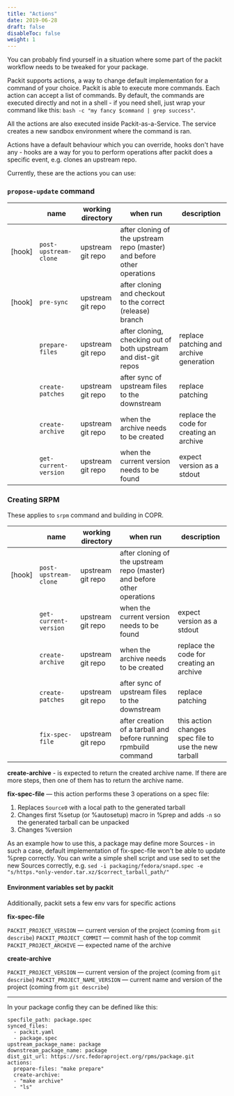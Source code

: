 ```yaml
---
title: "Actions"
date: 2019-06-28
draft: false
disableToc: false
weight: 1
---
```


You can probably find yourself in a situation where some part of the packit workflow needs to be
tweaked for your package.

Packit supports actions, a way to change default implementation for a command
of your choice.  Packit is able to execute more commands. Each action can
accept a list of commands. By default, the commands are executed directly and
not in a shell - if you need shell, just wrap your command like this: `bash -c
"my fancy $command | grep success"`.

All the actions are also executed inside Packit-as-a-Service. The service
creates a new sandbox environment where the command is ran.

Actions have a default behaviour which you can override, hooks don't have any -
hooks are a way for you to perform operations after packit does a specific
event, e.g. clones an upstream repo.

Currently, these are the actions you can use:

### `propose-update` command

|        | name                  | working directory | when run                                                                          | description                               |
| ------ | --------------------- | ----------------- | --------------------------------------------------------------------------------  | ----------------------------------------- |
| [hook] | `post-upstream-clone` | upstream git repo | after cloning of the upstream repo (master) and before other operations           |                                           |
| [hook] | `pre-sync`            | upstream git repo | after cloning and checkout to the correct (release) branch                        |                                           |
|        | `prepare-files`       | upstream git repo | after cloning, checking out of both upstream and dist-git repos                   | replace patching and archive generation   |
|        | `create-patches`      | upstream git repo | after sync of upstream files to the downstream                                    | replace patching                          |
|        | `create-archive`      | upstream git repo | when the archive needs to be created                                              | replace the code for creating an archive  |
|        | `get-current-version` | upstream git repo | when the current version needs to be found                                        | expect version as a stdout                |


### Creating SRPM

These applies to `srpm` command and building in COPR.

|        | name                  | working directory | when run                                                                          | description                               |
| ------ | --------------------- | ----------------- | --------------------------------------------------------------------------------  | ----------------------------------------- |
| [hook] | `post-upstream-clone` | upstream git repo | after cloning of the upstream repo (master) and before other operations           |                                           |
|        | `get-current-version` | upstream git repo | when the current version needs to be found                                        | expect version as a stdout                |
|        | `create-archive`      | upstream git repo | when the archive needs to be created                                              | replace the code for creating an archive  |
|        | `create-patches`      | upstream git repo | after sync of upstream files to the downstream                                    | replace patching                          |
|        | `fix-spec-file`            | upstream git repo | after creation of a tarball and before running rpmbuild command                   | this action changes spec file to use the new tarball                          |

**create-archive** - is expected to return the created archive name. If there are more steps, then one of them has to return the archive name.

**fix-spec-file** — this action performs these 3 operations on a spec file:

1. Replaces `Source0` with a local path to the generated tarball
2. Changes first %setup (or %autosetup) macro in %prep and adds `-n` so the generated tarball can be unpacked
3. Changes %version

As an example how to use this, a package may define more Sources - in such a
case, default implementation of fix-spec-file won't be able to update %prep
correctly. You can write a simple shell script and use sed to set the new
Sources correctly, e.g. `sed -i packaging/fedora/snapd.spec -e
"s/https.*only-vendor.tar.xz/$correct_tarball_path/"`


#### Environment variables set by packit

Additionally, packit sets a few env vars for specific actions

**fix-spec-file**

`PACKIT_PROJECT_VERSION` — current version of the project (coming from `git describe`)
`PACKIT_PROJECT_COMMIT` — commit hash of the top commit
`PACKIT_PROJECT_ARCHIVE` — expected name of the archive

**create-archive**

`PACKIT_PROJECT_VERSION` — current version of the project (coming from `git describe`)
`PACKIT_PROJECT_NAME_VERSION` — current name and version of the project (coming from `git describe`)


-----

In your package config they can be defined like this:

```
specfile_path: package.spec
synced_files:
  - packit.yaml
  - package.spec
upstream_package_name: package
downstream_package_name: package
dist_git_url: https://src.fedoraproject.org/rpms/package.git
actions:
  prepare-files: "make prepare"
  create-archive:
  - "make archive"
  - "ls"
```
